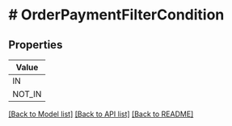 # # OrderPaymentFilterCondition


## Properties



| Value |
------------ |
IN|&#39;IN&#39;
NOT_IN|&#39;NOT_IN&#39;

[[Back to Model list]](../../README.md#models) [[Back to API list]](../../README.md#endpoints) [[Back to README]](../../README.md)